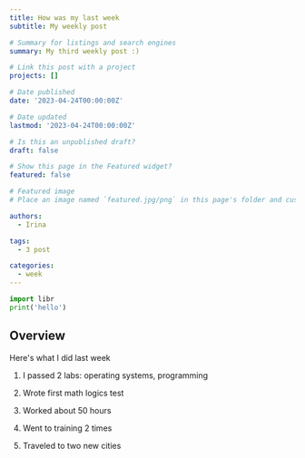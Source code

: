 ```yaml
---
title: How was my last week
subtitle: My weekly post 

# Summary for listings and search engines
summary: My third weekly post :)

# Link this post with a project
projects: []

# Date published
date: '2023-04-24T00:00:00Z'

# Date updated
lastmod: '2023-04-24T00:00:00Z'

# Is this an unpublished draft?
draft: false

# Show this page in the Featured widget?
featured: false

# Featured image
# Place an image named `featured.jpg/png` in this page's folder and customize its options here.

authors:
  - Irina

tags:
  - 3 post

categories:
  - week
---
```


```python
import libr
print('hello')
```

## Overview

Here's what I did last week

1. I passed 2 labs: operating systems, programming

2. Wrote first math logics test

3. Worked about 50 hours

4. Went to training 2 times

5. Traveled to two new cities

